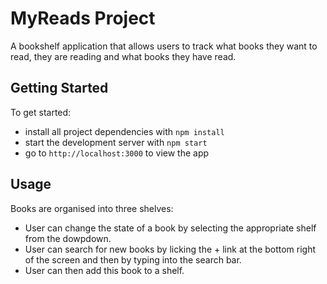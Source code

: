 # MyReads Project

A bookshelf application that allows users to track what books they want to read, they are reading and what books they have read.

## Getting Started

To get started:

* install all project dependencies with `npm install`
* start the development server with `npm start`
* go to `http://localhost:3000` to view the app

## Usage

Books are organised into three shelves:
- User can change the state of a book by selecting the appropriate shelf from the dowpdown.
- User can search for new books by licking the + link at the bottom right of the screen and then by typing into the search bar.
- User can then add this book to a shelf.
